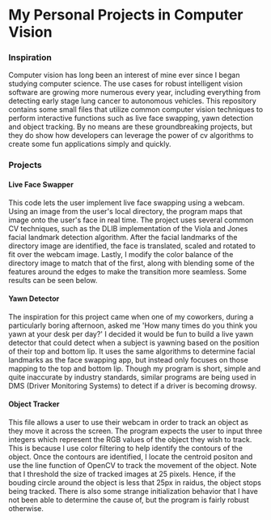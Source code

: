 # My Personal Projects in Computer Vision

### Inspiration
Computer vision has long been an interest of mine ever since I began studying computer science. The use cases for robust intelligent vision software are growing more numerous every year, including everything from detecting early stage lung cancer to autonomous vehicles. This repository contains some small files that utilize common computer vision techniques to perform interactive functions such as live face swapping, yawn detection and object tracking. By no means are these groundbreaking projects, but they do show how developers can leverage the power of cv algorithms to create some fun applications simply and quickly. 




### Projects

#### Live Face Swapper
This code lets the user implement live face swapping using a webcam. Using an image from the user's local directory, the program maps that
image onto the user's face in real time. The project uses several common CV techniques, such as the DLIB implementation of the Viola and Jones facial landmark detection algorithm. After the facial landmarks of the directory image are identified, the face is translated, scaled and rotated to fit over the webcam image. Lastly, I modify the color balance of the directory image to match that of the first, along with blending some of the features around the edges to make the transition more seamless. Some results can be seen below.



#### Yawn Detector
The inspiration for this project came when one of my coworkers, during a particularly boring afternoon, asked me 'How many times do you think
you yawn at your desk per day?' I decided it would be fun to build a live yawn detector
that could detect when a subject is yawning based on the position of their top and bottom lip. It uses the same algorithms to determine 
facial landmarks as the face swapping app, but instead only focuses on those mapping to the top and bottom lip. Though my program is short,
simple and quite inaccurate by industry standards, similar programs are being used in DMS (Driver Monitoring Systems) to detect if a driver
is becoming drowsy. 


#### Object Tracker
This file allows a user to use their webcam in order to track an object as they move it across the screen. The program expects the user to input three integers which represent the RGB values of the object they wish to track. This is because I use color filtering to help identify the contours of the object. Once the contours are identified, I locate the centroid positon and use the line function of OpenCV to track the movement of the object. Note that I threshold the size of tracked images at 25 pixels. Hence, if the bouding circle around the object is less that 25px in raidus, the object stops being tracked. There is also some strange initialization behavior that I have not been able to determine the cause of, but the program is fairly robust otherwise. 
